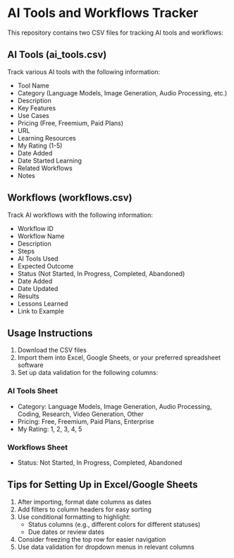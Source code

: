 # AI Tools and Workflows Tracker

This repository contains two CSV files for tracking AI tools and workflows:

## AI Tools (ai_tools.csv)
Track various AI tools with the following information:
- Tool Name
- Category (Language Models, Image Generation, Audio Processing, etc.)
- Description
- Key Features
- Use Cases
- Pricing (Free, Freemium, Paid Plans)
- URL
- Learning Resources
- My Rating (1-5)
- Date Added
- Date Started Learning
- Related Workflows
- Notes

## Workflows (workflows.csv)
Track AI workflows with the following information:
- Workflow ID
- Workflow Name
- Description
- Steps
- AI Tools Used
- Expected Outcome
- Status (Not Started, In Progress, Completed, Abandoned)
- Date Added
- Date Updated
- Results
- Lessons Learned
- Link to Example

## Usage Instructions
1. Download the CSV files
2. Import them into Excel, Google Sheets, or your preferred spreadsheet software
3. Set up data validation for the following columns:

### AI Tools Sheet
- Category: Language Models, Image Generation, Audio Processing, Coding, Research, Video Generation, Other
- Pricing: Free, Freemium, Paid Plans, Enterprise
- My Rating: 1, 2, 3, 4, 5

### Workflows Sheet
- Status: Not Started, In Progress, Completed, Abandoned

## Tips for Setting Up in Excel/Google Sheets
1. After importing, format date columns as dates
2. Add filters to column headers for easy sorting
3. Use conditional formatting to highlight:
   - Status columns (e.g., different colors for different statuses)
   - Due dates or review dates
4. Consider freezing the top row for easier navigation
5. Use data validation for dropdown menus in relevant columns